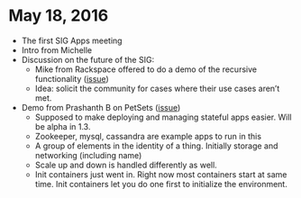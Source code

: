 # May 18, 2016

* The first SIG Apps meeting
* Intro from Michelle
* Discussion on the future of the SIG:
  * Mike from Rackspace offered to do a demo of the recursive functionality ([issue](https://github.com/kubernetes/kubernetes/pull/25110))
  * Idea: solicit the community for cases where their use cases aren’t met.
* Demo from Prashanth B on PetSets ([issue](https://github.com/kubernetes/kubernetes/issues/260))
  * Supposed to make deploying and managing stateful apps easier. Will be alpha in 1.3.
  * Zookeeper, mysql, cassandra are example apps to run in this
  * A group of elements in the identity of a thing. Initially storage and networking (including name)
  * Scale up and down is handled differently as well.
  * Init containers just went in. Right now most containers start at same time. Init containers let you do one first to initialize the environment.
